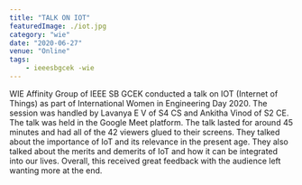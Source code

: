 ```yaml
---
title: "TALK ON IOT"
featuredImage: ./iot.jpg
category: "wie"
date: "2020-06-27"
venue: "Online"
tags:
    - ieeesbgcek -wie
---
```

WIE Affinity Group of IEEE SB GCEK conducted a talk on IOT (Internet of Things) as part of International Women in Engineering Day 2020. The session was handled by Lavanya E V of S4 CS and Ankitha Vinod of S2 CE. The talk was held in the Google Meet platform. The talk lasted for around 45 minutes and had all of the 42 viewers glued to their screens. They talked about the importance of IoT and its relevance in the present age. They also talked about the merits and demerits of IoT and how it can be integrated into our lives. Overall, this received great feedback with the audience left wanting more at the end.
